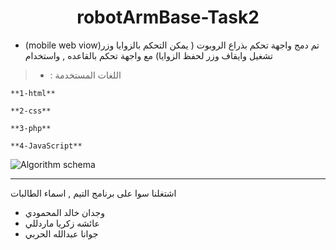 <div align="center">
 

# robotArmBase-Task2
  </div>


 * (mobile web viow)تم دمج واجهة تحكم بذراع الروبوت ( يمكن التحكم بالزوايا وزر تشغيل وايقاف وزر لحفظ الزوايا) مع واجهة تحكم بالقاعده , واستخدام  


> * : اللغات المستخدمة

```
**1-html**

**2-css**

**3-php**

**4-JavaScript**
```
![Algorithm schema](./images/schema.jpg)
<hr>

اشتغلنا سوا على برنامج التيم , اسماء الطالبات 

* وجدان خالد المحمودي 
* عائشه زكريا ماردللي
* جوانا عبدالله الحربي
